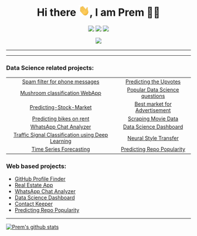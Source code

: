 <span align="center">
 <h1>Hi there <img src="https://raw.githubusercontent.com/ABSphreak/ABSphreak/master/gifs/Hi.gif" width="30px" height="30px">, I am Prem 👨‍💻 </h1>
  
 
[![](https://img.icons8.com/color/32/000000/linkedin.png)](https://linkedin.com/in/premchandra-singh)
[![](https://img.icons8.com/color/32/000000/twitter.png)](https://twitter.com/prem1781999)
[![](https://img.icons8.com/plasticine/32/000000/gmail.png)](mailto:premchandra.singh.5268@gmail.com?Subject=From_GitHub)

![](https://komarev.com/ghpvc/?username=pcsingh&color=brightgreen&style=flat)

</span>

---

<!--
[![WhatsApp Chat Analyzer](https://github-readme-stats.vercel.app/api/pin/?username=pcsingh&repo=WhatsApp-Chat-Analyzer)](https://github.com/pcsingh/WhatsApp-Chat-Analyzer) 

&emsp; &emsp; &emsp; &emsp; &emsp; &emsp; &emsp; &emsp; &emsp; &emsp; &emsp; &emsp; &emsp; &emsp; &emsp; &emsp; &emsp; &emsp; &ensp; [![Time Series Forecasting](https://github-readme-stats.vercel.app/api/pin/?username=pcsingh&repo=Time_Series_Forecasting)](https://github.com/pcsingh/Time_Series_Forecasting)


[![Dashboard](https://github-readme-stats.vercel.app/api/pin/?username=pcsingh&repo=Data-Science-Dashboard)](https://github.com/pcsingh/Data-Science-Dashboard) 

&emsp; &emsp; &emsp; &emsp; &emsp; &emsp; &emsp; &emsp; &emsp; &emsp; &emsp; &emsp; &emsp; &emsp; &emsp; &ensp; [![Top Langs](https://github-readme-stats.vercel.app/api/top-langs/?username=pcsingh&layout=compact&card_width=500)](https://github.com/pcsingh/Data-Science-Dashboard)
-->
<!--
**pcsingh/pcsingh** is a ✨ _special_ ✨ repository because its `README.md` (this file) appears on your GitHub profile.

Here are some ideas to get you started:

- 🔭 I’m currently working on ...
- 🌱 I’m currently learning ...
- 👯 I’m looking to collaborate on ...
- 🤔 I’m looking for help with ...
- 💬 Ask me about ...
- 📫 How to reach me: ...
- 😄 Pronouns: ...
- ⚡ Fun fact: ...
-->

---

### Data Science related projects:

|                                                                                                               |                                                                                             |
|:-------------------------------------------------------------------------------------------------------------:|:-------------------------------------------------------------------------------------------:|
| [Spam filter for phone messages](https://github.com/pcsingh/Spam-filter-for-Phone-Messages)                   | [Predicting the Upvotes](https://github.com/pcsingh/Predicting-the-Upvotes)                 |
| [Mushroom classification WebApp](https://github.com/pcsingh/ML-WebApp-with-Streamlit-and-Python)              | [Popular Data Science questions](https://github.com/pcsingh/Popular-Data-Science-Questions) |
| [Predicting-Stock-Market](https://github.com/pcsingh/Predicting-Stock-Market)                                 | [Best market for Advertisement](https://github.com/pcsingh/Best-Market-For-Advertisement)   |
| [Predicting bikes on rent](https://github.com/pcsingh/Predicting-Bikes-On-Rent)                               | [Scraping Movie Data](https://github.com/pcsingh/scraping_movie_data)                       |
| [WhatsApp Chat Analyzer](https://github.com/pcsingh/WhatsApp-Chat-Analyzer)                                   | [Data Science Dashboard](https://github.com/pcsingh/Data-Science-Dashboard)                 |
| [Traffic Signal Classification using Deep Learning](https://github.com/pcsingh/Traffic-Signal-Classification) | [Neural Style Transfer](https://github.com/pcsingh/Neural_Style_Transfer)                                                              
| [Time Series Forecasting](https://github.com/pcsingh/Time_Series_Forecasting)                                 | [Predicting Repo Popularity](https://github.com/pcsingh/Predicting-Repo-popularity)                                                                |


### Web based projects:
- [GitHub Profile Finder](https://github.com/pcsingh/Github-Profile-Finder)
- [Real Estate App](https://github.com/pcsingh/Real_Estate_App)
- [WhatsApp Chat Analyzer](https://github.com/pcsingh/WhatsApp-Chat-Analyzer)
- [Data Science Dashboard](https://github.com/pcsingh/Data-Science-Dashboard)
- [Contact Keeper](https://github.com/pcsingh/ContactKeeper)
- [Predicting Repo Popularity](https://github.com/pcsingh/Predicting-Repo-popularity)

---

[![Prem's github stats](https://github-readme-stats.vercel.app/api?username=pcsingh&hide=stars&count_private=true&include_all_commits=true&show_icons=true&theme=algolia)](https://github.com/pcsingh/github-readme-stats)
